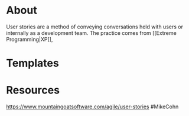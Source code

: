# About
User stories are a method of conveying conversations held with users or internally as a development team. The practice comes from [[Extreme Programming|XP]], 
# Templates
# Resources
https://www.mountaingoatsoftware.com/agile/user-stories #MikeCohn